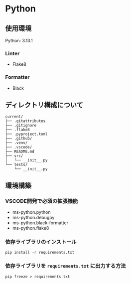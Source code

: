 # Python

## 使用環境
Python: 3.13.1
### Linter
- Flake8

### Formatter
- Black

## ディレクトリ構成について
```
current/
├── .gitattributes
├── .gitignore
├── .flake8
├── .pyproject.toml
├── .github/
├── .venv/
├── .vscode/
├── README.md
├── src/
│   └── __init__.py
└── tests/
    └── __init__.py

```

## 環境構築

### VSCODE開発で必須の拡張機能
- ms-python.python
- ms-python.debugpy
- ms-python.black-formatter
- ms-python.flake8

### 依存ライブラリのインストール
```
pip install -r requirements.txt
```

### 依存ライブラリを `requirements.txt` に出力する方法
```
pip freeze > requirements.txt
```